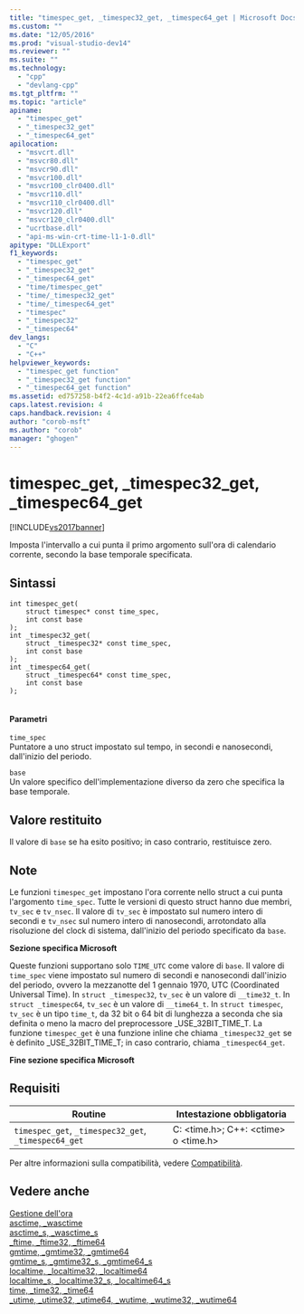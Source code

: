 ```yaml
---
title: "timespec_get, _timespec32_get, _timespec64_get | Microsoft Docs"
ms.custom: ""
ms.date: "12/05/2016"
ms.prod: "visual-studio-dev14"
ms.reviewer: ""
ms.suite: ""
ms.technology: 
  - "cpp"
  - "devlang-cpp"
ms.tgt_pltfrm: ""
ms.topic: "article"
apiname: 
  - "timespec_get"
  - "_timespec32_get"
  - "_timespec64_get"
apilocation: 
  - "msvcrt.dll"
  - "msvcr80.dll"
  - "msvcr90.dll"
  - "msvcr100.dll"
  - "msvcr100_clr0400.dll"
  - "msvcr110.dll"
  - "msvcr110_clr0400.dll"
  - "msvcr120.dll"
  - "msvcr120_clr0400.dll"
  - "ucrtbase.dll"
  - "api-ms-win-crt-time-l1-1-0.dll"
apitype: "DLLExport"
f1_keywords: 
  - "timespec_get"
  - "_timespec32_get"
  - "_timespec64_get"
  - "time/timespec_get"
  - "time/_timespec32_get"
  - "time/_timespec64_get"
  - "timespec"
  - "_timespec32"
  - "_timespec64"
dev_langs: 
  - "C"
  - "C++"
helpviewer_keywords: 
  - "timespec_get function"
  - "_timespec32_get function"
  - "_timespec64_get function"
ms.assetid: ed757258-b4f2-4c1d-a91b-22ea6ffce4ab
caps.latest.revision: 4
caps.handback.revision: 4
author: "corob-msft"
ms.author: "corob"
manager: "ghogen"
---
```

# timespec_get, _timespec32_get, _timespec64_get
[!INCLUDE[vs2017banner](../../assembler/inline/includes/vs2017banner.md)]

Imposta l'intervallo a cui punta il primo argomento sull'ora di calendario corrente, secondo la base temporale specificata.  
  
## Sintassi  
  
```  
int timespec_get(  
    struct timespec* const time_spec,  
    int const base  
);  
int _timespec32_get(  
    struct _timespec32* const time_spec,  
    int const base  
);  
int _timespec64_get(  
    struct _timespec64* const time_spec,  
    int const base  
);  
  
```  
  
#### Parametri  
 `time_spec`  
 Puntatore a uno struct impostato sul tempo, in secondi e nanosecondi, dall'inizio del periodo.  
  
 `base`  
 Un valore specifico dell'implementazione diverso da zero che specifica la base temporale.  
  
## Valore restituito  
 Il valore di `base` se ha esito positivo; in caso contrario, restituisce zero.  
  
## Note  
 Le funzioni `timespec_get` impostano l'ora corrente nello struct a cui punta l'argomento `time_spec`. Tutte le versioni di questo struct hanno due membri, `tv_sec` e `tv_nsec`. Il valore di `tv_sec` è impostato sul numero intero di secondi e `tv_nsec` sul numero intero di nanosecondi, arrotondato alla risoluzione del clock di sistema, dall'inizio del periodo specificato da `base`.  
  
 **Sezione specifica Microsoft**  
  
 Queste funzioni supportano solo `TIME_UTC` come valore di `base`. Il valore di `time_spec` viene impostato sul numero di secondi e nanosecondi dall'inizio del periodo, ovvero la mezzanotte del 1 gennaio 1970, UTC \(Coordinated Universal Time\). In `struct _timespec32`, `tv_sec` è un valore di `__time32_t`. In `struct _timespec64`, `tv_sec` è un valore di `__time64_t`. In `struct timespec`, `tv_sec` è un tipo `time_t`, da 32 bit o 64 bit di lunghezza a seconda che sia definita o meno la macro del preprocessore \_USE\_32BIT\_TIME\_T. La funzione `timespec_get` è una funzione inline che chiama `_timespec32_get` se è definito \_USE\_32BIT\_TIME\_T; in caso contrario, chiama `_timespec64_get`.  
  
 **Fine sezione specifica Microsoft**  
  
## Requisiti  
  
|Routine|Intestazione obbligatoria|  
|-------------|-------------------------------|  
|`timespec_get`, `_timespec32_get`, `_timespec64_get`|C: \<time.h\>; C\+\+: \<ctime\> o \<time.h\>|  
  
 Per altre informazioni sulla compatibilità, vedere [Compatibilità](../../c-runtime-library/compatibility.md).  
  
## Vedere anche  
 [Gestione dell'ora](../../c-runtime-library/time-management.md)   
 [asctime, \_wasctime](../../c-runtime-library/reference/asctime-wasctime.md)   
 [asctime\_s, \_wasctime\_s](../../c-runtime-library/reference/asctime-s-wasctime-s.md)   
 [\_ftime, \_ftime32, \_ftime64](../../c-runtime-library/reference/ftime-ftime32-ftime64.md)   
 [gmtime, \_gmtime32, \_gmtime64](../../c-runtime-library/reference/gmtime-gmtime32-gmtime64.md)   
 [gmtime\_s, \_gmtime32\_s, \_gmtime64\_s](../../c-runtime-library/reference/gmtime-s-gmtime32-s-gmtime64-s.md)   
 [localtime, \_localtime32, \_localtime64](../../c-runtime-library/reference/localtime-localtime32-localtime64.md)   
 [localtime\_s, \_localtime32\_s, \_localtime64\_s](../../c-runtime-library/reference/localtime-s-localtime32-s-localtime64-s.md)   
 [time, \_time32, \_time64](../../c-runtime-library/reference/time-time32-time64.md)   
 [\_utime, \_utime32, \_utime64, \_wutime, \_wutime32, \_wutime64](../../c-runtime-library/reference/utime-utime32-utime64-wutime-wutime32-wutime64.md)